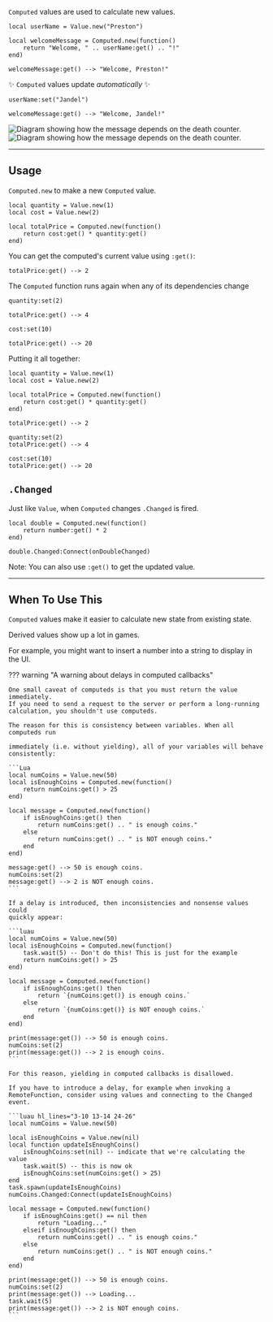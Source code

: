 `Computed` values are used to calculate new values.

```luau
local userName = Value.new("Preston")

local welcomeMessage = Computed.new(function()
    return "Welcome, " .. userName:get() .. "!"
end)

welcomeMessage:get() --> "Welcome, Preston!"
```

✨ `Computed` values update _automatically_ ✨

```luau
userName:set("Jandel")

welcomeMessage:get() --> "Welcome, Jandel!"
```

![Diagram showing how the message depends on the death counter.](Derived-Value-Dark.svg#only-dark)
![Diagram showing how the message depends on the death counter.](Derived-Value-Light.svg#only-light)

---

## Usage

`Computed.new` to make a new `Computed` value.

```luau
local quantity = Value.new(1)
local cost = Value.new(2)

local totalPrice = Computed.new(function()
    return cost:get() * quantity:get()
end)
```

You can get the computed's current value using `:get()`:

```luau
totalPrice:get() --> 2
```

The `Computed` function runs again when any of its dependencies change

```luau
quantity:set(2)

totalPrice:get() --> 4
```

```luau
cost:set(10)

totalPrice:get() --> 20
```

Putting it all together:

```luau
local quantity = Value.new(1)
local cost = Value.new(2)

local totalPrice = Computed.new(function()
    return cost:get() * quantity:get()
end)

totalPrice:get() --> 2

quantity:set(2)
totalPrice:get() --> 4

cost:set(10)
totalPrice:get() --> 20
```

## `.Changed`

Just like `Value`, when `Computed` changes `.Changed` is fired.

```luau
local double = Computed.new(function()
    return number:get() * 2
end)

double.Changed:Connect(onDoubleChanged)
```

Note: You can also use `:get()` to get the updated value.

---

## When To Use This

`Computed` values make it easier to calculate new state from existing state.

Derived values show up a lot in games.

For example, you might want to insert a number into a string to display in the UI.

??? warning "A warning about delays in computed callbacks"

    One small caveat of computeds is that you must return the value immediately.
    If you need to send a request to the server or perform a long-running
    calculation, you shouldn't use computeds.

    The reason for this is consistency between variables. When all computeds run

    immediately (i.e. without yielding), all of your variables will behave
    consistently:

    ```Lua
    local numCoins = Value.new(50)
    local isEnoughCoins = Computed.new(function()
        return numCoins:get() > 25
    end)

    local message = Computed.new(function()
        if isEnoughCoins:get() then
            return numCoins:get() .. " is enough coins."
        else
            return numCoins:get() .. " is NOT enough coins."
        end
    end)

    message:get() --> 50 is enough coins.
    numCoins:set(2)
    message:get() --> 2 is NOT enough coins.
    ```

    If a delay is introduced, then inconsistencies and nonsense values could
    quickly appear:

    ```luau
    local numCoins = Value.new(50)
    local isEnoughCoins = Computed.new(function()
        task.wait(5) -- Don't do this! This is just for the example
        return numCoins:get() > 25
    end)

    local message = Computed.new(function()
        if isEnoughCoins:get() then
            return `{numCoins:get()} is enough coins.`
        else
            return `{numCoins:get()} is NOT enough coins.`
        end
    end)

    print(message:get()) --> 50 is enough coins.
    numCoins:set(2)
    print(message:get()) --> 2 is enough coins.
    ```

    For this reason, yielding in computed callbacks is disallowed.

    If you have to introduce a delay, for example when invoking a
    RemoteFunction, consider using values and connecting to the Changed event.

    ```luau hl_lines="3-10 13-14 24-26"
    local numCoins = Value.new(50)

    local isEnoughCoins = Value.new(nil)
    local function updateIsEnoughCoins()
        isEnoughCoins:set(nil) -- indicate that we're calculating the value
        task.wait(5) -- this is now ok
        isEnoughCoins:set(numCoins:get() > 25)
    end
    task.spawn(updateIsEnoughCoins)
    numCoins.Changed:Connect(updateIsEnoughCoins)

    local message = Computed.new(function()
        if isEnoughCoins:get() == nil then
            return "Loading..."
        elseif isEnoughCoins:get() then
            return numCoins:get() .. " is enough coins."
        else
            return numCoins:get() .. " is NOT enough coins."
        end
    end)

    print(message:get()) --> 50 is enough coins.
    numCoins:set(2)
    print(message:get()) --> Loading...
    task.wait(5)
    print(message:get()) --> 2 is NOT enough coins.
    ```
